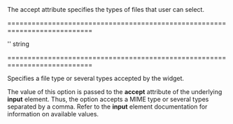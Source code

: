 <!--**
/*-------------------------------------------
    Auto-generated file. Do not modify.
-------------------------------------------

**-->
<!--d-->The accept attribute specifies the types of files that user can select.<!--/d-->
===========================================================================
<!--default-->''<!--/default-->
<!--type-->string<!--/type-->
===========================================================================

<!--shortDescription-->
Specifies a file type or several types accepted by the widget.
<!--/shortDescription-->

<!--fullDescription-->
The value of this option is passed to the **accept** attribute of the underlying **input** element. Thus, the option accepts a MIME type or several types separated by a comma. Refer to the **input** element documentation for information on available values.


<!--/fullDescription-->